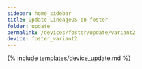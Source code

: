 ```yaml
---
sidebar: home_sidebar
title: Update LineageOS on foster
folder: update
permalink: /devices/foster/update/variant2
device: foster_variant2
---
```

{% include templates/device_update.md %}
